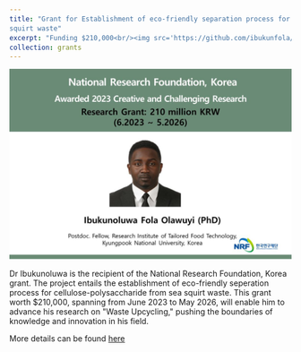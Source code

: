 ```yaml
---
title: "Grant for Establishment of eco-friendly separation process for cellulose-polysaccharide from sea
squirt waste"
excerpt: "Funding $210,000<br/><img src='https://github.com/ibukunfola/ibukunfola/blob/master/images/Ibukun_grant.jpg?raw=true'>"
collection: grants
---
```


![Grant](https://github.com/ibukunfola/ibukunfola/blob/master/images/Ibukun_grant.jpg?raw=true)

Dr Ibukunoluwa is the recipient of the National Research Foundation, Korea grant. The project entails the establishment of eco-friendly seperation process for cellulose-polysaccharide from sea squirt waste. 
This grant worth $210,000, spanning from June 2023 to May 2026, will enable him to advance his research on "Waste Upcycling," pushing the boundaries of knowledge and innovation in his field.

More details can be found [here](https://www.nrf.re.kr/biz/info/notice/view?menu_no=378&page=1&nts_no=191517&biz_no=415&target=&biz_not_gubn=guide&search_type=NTS_TITLE&search_keyword1=)
